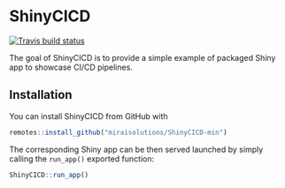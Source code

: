 
# ShinyCICD

<!-- badges: start -->
[![Travis build status](https://travis-ci.com/RozennGZ/ShinyCICD-min.svg?branch=master)](https://travis-ci.com/RozennGZ/ShinyCICD-min)
<!-- badges: end -->

The goal of ShinyCICD is to provide a simple example of packaged Shiny app to showcase CI/CD pipelines.

## Installation

You can install ShinyCICD from GitHub with

``` r
remotes::install_github("miraisolutions/ShinyCICD-min")
```

The corresponding Shiny app can be then served launched by simply calling the `run_app()` exported function:

``` r
ShinyCICD::run_app()
```
